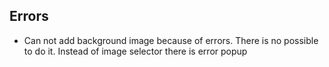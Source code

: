 ## Errors

* Can not add background image because of errors. There is no possible to do it. Instead of image selector there is error popup